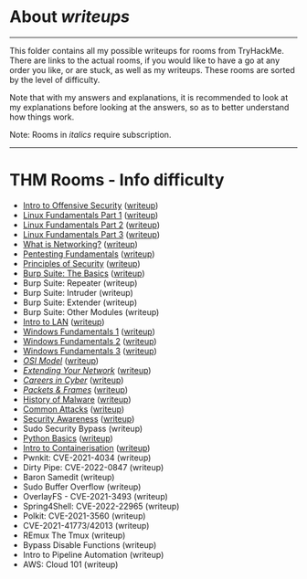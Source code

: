 # About _writeups_

---

This folder contains all my possible writeups for rooms from TryHackMe. There are links to the actual rooms, if you would like to have a go at any order you like, or are stuck, as well as my writeups. These rooms are sorted by the level of difficulty.

Note that with my answers and explanations, it is recommended to look at my explanations before looking at the answers, so as to better understand how things work.

Note: Rooms in _italics_ require subscription.

---

# THM Rooms - Info difficulty

- [Intro to Offensive Security](https://tryhackme.com/room/introtooffensivesecurity) ([writeup](introtooffsec.md))
- [Linux Fundamentals Part 1](https://tryhackme.com/room/linuxfundamentalspart1) ([writeup](linuxfundpt1.md))
- [Linux Fundamentals Part 2](https://tryhackme.com/room/linuxfundamentalspart2) ([writeup](linuxfundpt2.md))
- [Linux Fundamentals Part 3](https://tryhackme.com/room/linuxfundamentalspart3) ([writeup](linuxfundpt3.md))
- [What is Networking?](https://tryhackme.com/room/whatisnetworking) ([writeup](networking.md))
- [Pentesting Fundamentals](https://tryhackme.com/room/pentestingfundamentals) ([writeup](pentestfund.md))
- [Principles of Security](https://tryhackme.com/room/principlesofsecurity) ([writeup](principlesofsec.md))
- [Burp Suite: The Basics](https://tryhackme.com/room/burpsuitebasics) ([writeup](burpsbasics.md))
- Burp Suite: Repeater (writeup)
- Burp Suite: Intruder (writeup)
- Burp Suite: Extender (writeup)
- Burp Suite: Other Modules (writeup)
- [Intro to LAN](https://tryhackme.com/room/introtolan) ([writeup](introtolan.md))
- [Windows Fundamentals 1](https://tryhackme.com/room/windowsfundamentals1xbx) ([writeup](winfundpt1.md))
- [Windows Fundamentals 2](https://tryhackme.com/room/windowsfundamentals2x0x) ([writeup](winfundpt2.md))
- [Windows Fundamentals 3](https://tryhackme.com/room/windowsfundamentals3xzx) ([writeup](winfundpt3.md))
- [_OSI Model_](https://tryhackme.com/room/osimodelzi) ([writeup](osimodel.md))
- [_Extending Your Network_](https://tryhackme.com/room/extendingyournetwork) ([writeup](extendnet.md))
- [_Careers in Cyber_](https://tryhackme.com/room/careersincyber) ([writeup](cybercareers.md))
- [_Packets & Frames_](https://tryhackme.com/room/packetsframes) ([writeup](packetsframes.md))
- [History of Malware](https://tryhackme.com/room/historyofmalware) ([writeup](historyofmw.md))
- [Common Attacks](https://tryhackme.com/room/commonattacks) ([writeup](commonatts.md))
- [Security Awareness](https://tryhackme.com/room/securityawarenessintro) ([writeup](secawareness.md))
- Sudo Security Bypass (writeup)
- [Python Basics](https://tryhackme.com/room/pythonbasics) ([writeup](pybasics.md))
- [Intro to Containerisation](https://tryhackme.com/room/introtocontainerisation) ([writeup](introtocontaineriztn.md))
- Pwnkit: CVE-2021-4034 (writeup)
- Dirty Pipe: CVE-2022-0847 (writeup)
- Baron Samedit (writeup)
- Sudo Buffer Overflow (writeup)
- OverlayFS - CVE-2021-3493 (writeup)
- Spring4Shell: CVE-2022-22965 (writeup)
- Polkit: CVE-2021-3560 (writeup)
- CVE-2021-41773/42013 (writeup)
- REmux The Tmux (writeup)
- Bypass Disable Functions (writeup)
- Intro to Pipeline Automation (writeup)
- AWS: Cloud 101 (writeup)
